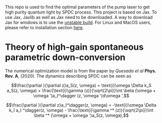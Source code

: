 This repo is used to find the optimal parameters of the pump laser to get high purity quantum light by SPDC process. This project is based on Jax.
To use Jax, Jaxlib as well as Jax need to be downloaded. A way to download Jax for windows is to use the [unstable build](https://github.com/cloudhan/jax-windows-builder). For Linux and MacOS users, please refer to installation section [here](https://github.com/google/jax).

# Theory of high-gain spontaneous parametric down-conversion

The numerical optimization model is from the paper by _Quesada et al_ **Phys. Rev. A**, (2020). The dynamics describing SPDC can be seen as 
```math
\frac{\partial }{\partial z}a_S(z, \omega) = \text{i}\omega \Delta k_S a_S(z, \omega) + \frac{\text{i}\gamma (z)}{\sqrt{2\pi}}\int \beta (\omega + \omega ')a_I^\dagger (z, \omega ')d\omega ',
```
```math
\frac{\partial }{\partial z}a_I^\dagger(z, \omega) = -\text{i}\omega \Delta k_I a_I ^\dagger(z, \omega) - \frac{\text{i}\gamma ^* (z)}{\sqrt{2\pi}}\int \beta ^* (\omega + \omega ')a_S(z, \omega),
```


